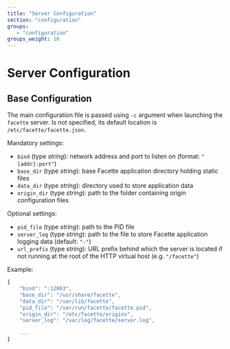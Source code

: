 ```yaml
---
title: "Server Configuration"
section: "configuration"
groups:
   - "configuration"
groups_weight: 10
---
```


# Server Configuration

## Base Configuration

The main configuration file is passed using `-c` argument when launching the `facette` server. Is not specified, its
default location is `/etc/facette/facette.json`.

Mandatory settings:

 * `bind` (type _string_): network address and port to listen on (format: `"[addr]:port"`)
 * `base_dir` (type _string_): base Facette application directory holding static files
 * `data_dir` (type _string_): directory used to store application data
 * `origin_dir` (type _string_): path to the folder containing origin configuration files

Optional settings:

 * `pid_file` (type _string_): path to the PID file
 * `server_log` (type _string_): path to the file to store Facette application logging data (default: `"-"`)
 * `url_prefix` (type _string_): URL prefix behind which the server is located if not running at the root of the HTTP
   virtual host (e.g. `"/facette"`)

Example:

```javascript
{
    "bind": ":12003",
    "base_dir": "/usr/share/facette",
    "data_dir": "/var/lib/facette",
    "pid_file": "/var/run/facette/facette.pid",
    "origin_dir": "/etc/facette/origins",
    "server_log": "/var/log/facette/server.log",

    ...
}
```
